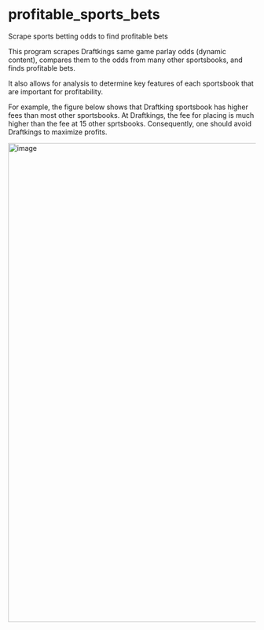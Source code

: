 # profitable_sports_bets
Scrape sports betting odds to find profitable bets

This program scrapes Draftkings same game parlay odds (dynamic content), compares them to the odds from many other sportsbooks, and finds profitable bets.

It also allows for analysis to determine key features of each sportsbook that are important for profitability. 

For example, the figure below shows that Draftking sportsbook has higher fees than most other sportsbooks. At Draftkings, the fee for placing is much higher than the fee at 15 other sprtsbooks. Consequently, one should avoid Draftkings to maximize profits.

<img width="976" alt="image" src="https://github.com/user-attachments/assets/4e76ae89-9805-4082-8aca-4e94569ac184" />

